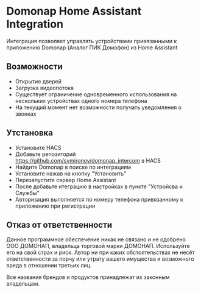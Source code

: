 # Domonap Home Assistant Integration

Интеграция позволяет управлять устройствами привязанными к приложению Domonap (Аналог ПИК Домофон) из Home Assistant

## Возможности

* Открытие дверей
* Загрузка видеопотока
* Существует ограничение одновременного использования на нескольких устройствах одного номера телефона
* На текущий момент нет возможности получать уведомления о звонках

## Утстановка

* Установите HACS
* Добавьте репозиторий https://github.com/svmironov/domonap_intercom в HACS 
* Найдите Domonap в поиске по интеграциям
* Установите нажав на кнопку "Установить" 
* Перезапустите сервер Home Assistant
* После добавьте итеграцию в настройках в пункте "Устройсва и Службы"
* Авторизация выполняется по номеру телефона привязанному к приложению при регистрации

## Отказ от ответственности

Данное программное обеспечение никак не связано и не одобрено ООО ДОМОНАП, владельца торговой марки ДОМОНАП. Используйте его на свой страх и риск. Автор ни при каких обстоятельствах не несёт ответственности за порчу или утрату вашего имущества и возможного вреда в отношении третьих лиц.

Все названия брендов и продуктов принадлежат их законным владельцам.
